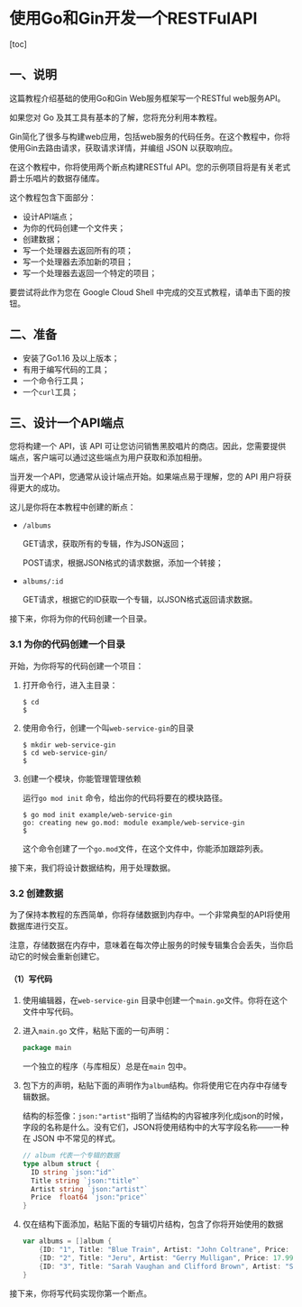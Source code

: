 # 使用Go和Gin开发一个RESTFulAPI

[toc]

## 一、说明

这篇教程介绍基础的使用Go和Gin Web服务框架写一个RESTful web服务API。

如果您对 Go 及其工具有基本的了解，您将充分利用本教程。

Gin简化了很多与构建web应用，包括web服务的代码任务。在这个教程中，你将使用Gin去路由请求，获取请求详情，并编组 JSON 以获取响应。

在这个教程中，你将使用两个断点构建RESTful API。您的示例项目将是有关老式爵士乐唱片的数据存储库。

这个教程包含下面部分：

- 设计API端点；
- 为你的代码创建一个文件夹；
- 创建数据；
- 写一个处理器去返回所有的项；
- 写一个处理器去添加新的项目；
- 写一个处理器去返回一个特定的项目；

要尝试将此作为您在 Google Cloud Shell 中完成的交互式教程，请单击下面的按钮。

## 二、准备

- 安装了Go1.16 及以上版本；
- 有用于编写代码的工具；
- 一个命令行工具；
- 一个`curl`工具；

## 三、设计一个API端点

您将构建一个 API，该 API 可让您访问销售黑胶唱片的商店。因此，您需要提供端点，客户端可以通过这些端点为用户获取和添加相册。

当开发一个API，您通常从设计端点开始。如果端点易于理解，您的 API 用户将获得更大的成功。

这儿是你将在本教程中创建的断点：

- `/albums`

  GET请求，获取所有的专辑，作为JSON返回；

  POST请求，根据JSON格式的请求数据，添加一个转接；

- `albums/:id`

  GET请求，根据它的ID获取一个专辑，以JSON格式返回请求数据。

接下来，你将为你的代码创建一个目录。

### 3.1 为你的代码创建一个目录

开始，为你将写的代码创建一个项目：

1. 打开命令行，进入主目录：

   ```shell
   $ cd 
   $
   ```

2. 使用命令行，创建一个叫`web-service-gin`的目录

   ```shell
   $ mkdir web-service-gin
   $ cd web-service-gin/
   $
   ```

3. 创建一个模块，你能管理管理依赖

   运行`go mod init` 命令，给出你的代码将要在的模块路径。

   ```shell
   $ go mod init example/web-service-gin
   go: creating new go.mod: module example/web-service-gin
   $
   ```

   这个命令创建了一个`go.mod`文件，在这个文件中，你能添加跟踪列表。

接下来，我们将设计数据结构，用于处理数据。

### 3.2 创建数据

为了保持本教程的东西简单，你将存储数据到内存中。一个非常典型的API将使用数据库进行交互。

注意，存储数据在内存中，意味着在每次停止服务的时候专辑集合会丢失，当你启动它的时候会重新创建它。

#### （1）写代码

1. 使用编辑器，在`web-service-gin` 目录中创建一个`main.go`文件。你将在这个文件中写代码。

2. 进入`main.go` 文件，粘贴下面的一句声明：
   ```go
   package main
   ```

   一个独立的程序（与库相反）总是在`main` 包中。

3. 包下方的声明，粘贴下面的声明作为`album`结构。你将使用它在内存中存储专辑数据。

   结构的标签像：`json:"artist"`指明了当结构的内容被序列化成json的时候，字段的名称是什么。没有它们，JSON将使用结构中的大写字段名称——一种在 JSON 中不常见的样式。

   ```go
   // album 代表一个专辑的数据
   type album struct {
     ID string `json:"id"`
     Title string `json:"title"`
     Artist string `json:"artist"`
     Price  float64 `json:"price"`
   }
   ```

4. 仅在结构下面添加，粘贴下面的专辑切片结构，包含了你将开始使用的数据

   ```go
   var albums = []album {
       {ID: "1", Title: "Blue Train", Artist: "John Coltrane", Price: 56.99},
       {ID: "2", Title: "Jeru", Artist: "Gerry Mulligan", Price: 17.99},
       {ID: "3", Title: "Sarah Vaughan and Clifford Brown", Artist: "Sarah Vaughan", Price: 39.99},
   }
   ```

接下来，你将写代码实现你第一个断点。

